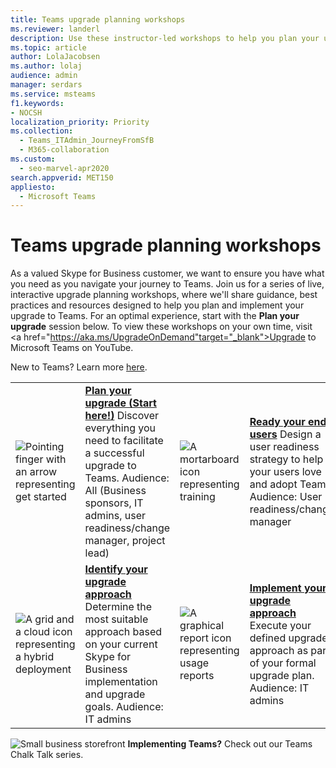 ```yaml
---
title: Teams upgrade planning workshops
ms.reviewer: landerl
description: Use these instructor-led workshops to help you plan your upgrade to Microsoft Teams from Skype for Business.
ms.topic: article
author: LolaJacobsen
ms.author: lolaj
audience: admin
manager: serdars
ms.service: msteams
f1.keywords:
- NOCSH
localization_priority: Priority
ms.collection: 
  - Teams_ITAdmin_JourneyFromSfB
  - M365-collaboration
ms.custom:
  - seo-marvel-apr2020
search.appverid: MET150
appliesto: 
  - Microsoft Teams
---
```

# Teams upgrade planning workshops

As a valued Skype for Business customer, we want to ensure you have what you need as you navigate your journey to Teams. Join us for a series of live, interactive upgrade planning workshops, where we'll share guidance, best practices and resources designed to help you plan and implement your upgrade to Teams. For an optimal experience, start with the **Plan your upgrade** session below. To view these workshops on your own time, visit <a href="https://aka.ms/UpgradeOnDemand"target="_blank">Upgrade to Microsoft Teams</a> on YouTube.

New to Teams? Learn more [here](https://docs.microsoft.com/microsoftteams/teams-overview).

|               |               |               |               |
| ------------- | ------------- | ------------- | ------------- |
| ![Pointing finger with an arrow representing get started](https://docs.microsoft.com/office/media/icons/get-started-teams.png)  | **[Plan your upgrade (Start here!)](https://microsoftteams.eventbuilder.com/PlanYourUpgrade)**  Discover everything you need to facilitate a successful upgrade to Teams. Audience: All (Business sponsors, IT admins, user readiness/change manager, project lead) | ![A mortarboard icon representing training](https://docs.microsoft.com/office/media/icons/education-tutorial-teams.png)  | **[Ready your end users](https://microsoftteams.eventbuilder.com/UpgradeReadyUsers)** Design a user readiness strategy to help your users love and adopt Teams. Audience: User readiness/change manager |
| ![A grid and a cloud icon representing a hybrid deployment](https://docs.microsoft.com/office/media/icons/hybrid-teams.png)  | **[Identify your upgrade approach](https://microsoftteams.eventbuilder.com/UpgradeApproach)**  Determine the most suitable approach based on your current Skype for Business implementation and upgrade goals. Audience: IT admins | ![A graphical report icon representing usage reports](https://docs.microsoft.com/office/media/icons/usage-report-teams.png)  | **[Implement your upgrade approach](https://microsoftteams.eventbuilder.com/UpgradeImplement)** Execute your defined upgrade approach as part of your formal upgrade plan. Audience: IT admins |


![Small business storefront](https://docs.microsoft.com/office/media/icons/small-business-teams.png) **Implementing Teams?**  Check out our Teams Chalk Talk series. 